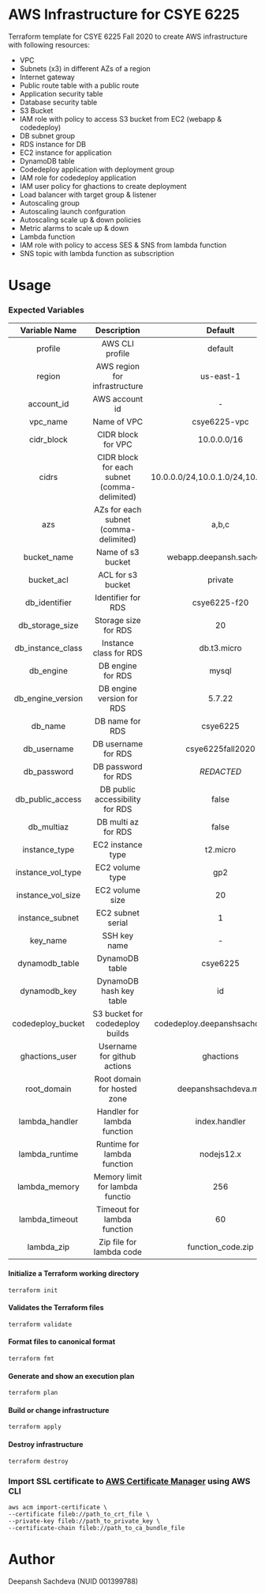 # AWS Infrastructure for CSYE 6225
Terraform template for CSYE 6225 Fall 2020 to create AWS infrastructure with following resources:
- VPC
- Subnets (x3) in different AZs of a region
- Internet gateway
- Public route table with a public route
- Application security table
- Database security table
- S3 Bucket
- IAM role with policy to access S3 bucket from EC2 (webapp & codedeploy)
- DB subnet group
- RDS instance for DB
- EC2 instance for application
- DynamoDB table
- Codedeploy application with deployment group
- IAM role for codedeploy application
- IAM user policy for ghactions to create deployment
- Load balancer with target group & listener
- Autoscaling group
- Autoscaling launch confguration
- Autoscaling scale up & down policies
- Metric alarms to scale up & down
- Lambda function
- IAM role with policy to access SES & SNS from lambda function
- SNS topic with lambda function as subscription

# Usage

### Expected Variables
|          Variable Name           |                                  Description                                 |               Default               |
|:--------------------------------:|:----------------------------------------------------------------------------:|:-----------------------------------:|
| profile                          | AWS CLI profile                                                              | default                             |
| region                           | AWS region for infrastructure                                                | us-east-1                           |
| account_id                       | AWS account id                                                               | -                                   |
| vpc_name                         | Name of VPC                                                                  | csye6225-vpc                        |
| cidr_block                       | CIDR block for VPC                                                           | 10.0.0.0/16                         |
| cidrs                            | CIDR block for each subnet (comma-delimited)                                 | 10.0.0.0/24,10.0.1.0/24,10.0.2.0/24 |
| azs                              | AZs for each subnet (comma-delimited)                                        | a,b,c                               |
| bucket_name                      | Name of s3 bucket                                                            | webapp.deepansh.sachdeva            |
| bucket_acl                       | ACL for s3 bucket                                                            | private                             |
| db_identifier                    | Identifier for RDS                                                           | csye6225-f20                        |
| db_storage_size                  | Storage size for RDS                                                         | 20                                  |
| db_instance_class                | Instance class for RDS                                                       | db.t3.micro                         |
| db_engine                        | DB engine for RDS                                                            | mysql                               |
| db_engine_version                | DB engine version for RDS                                                    | 5.7.22                              |
| db_name                          | DB name for RDS                                                              | csye6225                            |
| db_username                      | DB username for RDS                                                          | csye6225fall2020                    |
| db_password                      | DB password for RDS                                                          | *REDACTED*                          |
| db_public_access                 | DB public accessibility for RDS                                              | false                               |
| db_multiaz                       | DB multi az for RDS                                                          | false                               |
| instance_type                    | EC2 instance type                                                            | t2.micro                            |
| instance_vol_type                | EC2 volume type                                                              | gp2                                 |
| instance_vol_size                | EC2 volume size                                                              | 20                                  |
| instance_subnet                  | EC2 subnet serial                                                            | 1                                   |
| key_name                         | SSH key name                                                                 | -                                   |
| dynamodb_table                   | DynamoDB table                                                               | csye6225                            |
| dynamodb_key                     | DynamoDB hash key table                                                      | id                                  |
| codedeploy_bucket                | S3 bucket for codedeploy builds                                              | codedeploy.deepanshsachdeva.me      |
| ghactions_user                   | Username for github actions                                                  | ghactions                           |
| root_domain                      | Root domain for hosted zone                                                  | deepanshsachdeva.me                 |
| lambda_handler                   | Handler for lambda function                                                  | index.handler                       |
| lambda_runtime                   | Runtime for lambda function                                                  | nodejs12.x                          |
| lambda_memory                    | Memory limit for lambda functio                                              | 256                                 |
| lambda_timeout                   | Timeout for lambda function                                                  | 60                                  |
| lambda_zip                       | Zip file for lambda code                                                     | function_code.zip                   |

#### Initialize a Terraform working directory
```
terraform init
```

#### Validates the Terraform files
```
terraform validate
```

#### Format files to canonical format
```
terraform fmt
```

#### Generate and show an execution plan
```
terraform plan
```

#### Build or change infrastructure
```
terraform apply
```

#### Destroy infrastructure
```
terraform destroy
```

### Import SSL certificate to [AWS Certificate Manager](https://aws.amazon.com/certificate-manager/) using AWS CLI
```
aws acm import-certificate \
--certificate fileb://path_to_crt_file \
--private-key fileb://path_to_private_key \
--certificate-chain fileb://path_to_ca_bundle_file
```

# Author
Deepansh Sachdeva (NUID 001399788)
